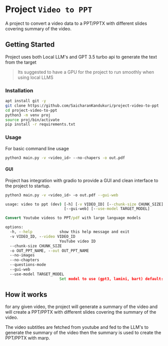 # Project `Video to PPT`

A project to convert a video data to a PPT/PPTX with different slides covering summary of the video.

## Getting Started

Project uses both Local LLM's and GPT 3.5 turbo api to generate the text from the target

> Its suggested to have a GPU for the project to run smoothly when using local LLMS

### Installation

```bash
apt install git -y
git clone https://github.com/SaicharanKandukuri/project-video-to-ppt
cd project-video-to-ppt
python3 -m venv proj
source proj/bin/activate
pip install -r requirements.txt
```

### Usage

For basic command line usage

```bash
python3 main.py -v <video_id> --no-chapers -o out.pdf
```

#### GUI

Project has integration with gradio to provide a GUI and clean interface to the project to startup.

```bash
python3 main.py -v <video_id> -o out.pdf --gui-web
```

```cmd
usage: video to ppt (dev) [-h] [-v VIDEO_ID] [--chunk-size CHUNK_SIZE] [-o OUT_PPT_NAME] [--no-images] [--no-chapters] [--questions-mode]
                          [--gui-web] [--use-model TARGET_MODEL]

Convert Youtube videos to PPT/pdf with large language models

options:
  -h, --help            show this help message and exit
  -v VIDEO_ID, --video VIDEO_ID
                        YouTube video ID
  --chunk-size CHUNK_SIZE
  -o OUT_PPT_NAME, --out OUT_PPT_NAME
  --no-images
  --no-chapters
  --questions-mode
  --gui-web
  --use-model TARGET_MODEL
                        Set model to use (gpt3, lamini, bart) default: lamini
```

## How it works

for any given video, the project will generate a summary of the video and will create a PPT/PPTX with different slides covering the summary of the video.

The video subtitles are fetched from youtube and fed to the LLM's to generate the summary of the video then the summary is used to create the PPT/PPTX with marp.

